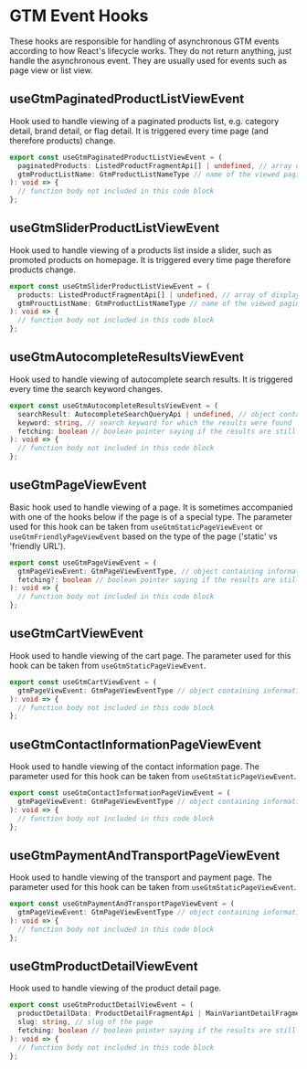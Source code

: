 # GTM Event Hooks

These hooks are responsible for handling of asynchronous GTM events according to how React's lifecycle works. They do not return anything, just handle the asynchronous event. They are usually used for events such as page view or list view.

## useGtmPaginatedProductListViewEvent

Hook used to handle viewing of a paginated products list, e.g. category detail, brand detail, or flag detail.
It is triggered every time page (and therefore products) change.

```typescript
export const useGtmPaginatedProductListViewEvent = (
  paginatedProducts: ListedProductFragmentApi[] | undefined, // array of displayed products, if loaded and available
  gtmProductListName: GtmProductListNameType // name of the viewed paginated list
): void => {
  // function body not included in this code block
};
```

## useGtmSliderProductListViewEvent

Hook used to handle viewing of a products list inside a slider, such as promoted products on homepage.
It is triggered every time page therefore products change.

```typescript
export const useGtmSliderProductListViewEvent = (
  products: ListedProductFragmentApi[] | undefined, // array of displayed products, if loaded and available
  gtmProuctListName: GtmProductListNameType // name of the viewed paginated list
): void => {
  // function body not included in this code block
};
```

## useGtmAutocompleteResultsViewEvent

Hook used to handle viewing of autocomplete search results. It is triggered every time the search keyword changes.

```typescript
export const useGtmAutocompleteResultsViewEvent = (
  searchResult: AutocompleteSearchQueryApi | undefined, // object containing all autocomplete search results, if loaded and available
  keyword: string, // search keyword for which the results were found
  fetching: boolean // boolean pointer saying if the results are still loading
): void => {
  // function body not included in this code block
};
```

## useGtmPageViewEvent

Basic hook used to handle viewing of a page. It is sometimes accompanied with one of the hooks below if the page is of a special type. The parameter used for this hook can be taken from `useGtmStaticPageViewEvent` or `useGtmFriendlyPageViewEvent` based on the type of the page ('static' vs 'friendly URL').

```typescript
export const useGtmPageViewEvent = (
  gtmPageViewEvent: GtmPageViewEventType, // object containing information about the viewed page
  fetching?: boolean // boolean pointer saying if the results are still loading
): void => {
  // function body not included in this code block
};
```

## useGtmCartViewEvent

Hook used to handle viewing of the cart page. The parameter used for this hook can be taken from `useGtmStaticPageViewEvent`.

```typescript
export const useGtmCartViewEvent = (
  gtmPageViewEvent: GtmPageViewEventType // object containing information about the viewed page
): void => {
  // function body not included in this code block
};
```

## useGtmContactInformationPageViewEvent

Hook used to handle viewing of the contact information page. The parameter used for this hook can be taken from `useGtmStaticPageViewEvent`.

```typescript
export const useGtmContactInformationPageViewEvent = (
  gtmPageViewEvent: GtmPageViewEventType // object containing information about the viewed page
): void => {
  // function body not included in this code block
};
```

## useGtmPaymentAndTransportPageViewEvent

Hook used to handle viewing of the transport and payment page. The parameter used for this hook can be taken from `useGtmStaticPageViewEvent`.

```typescript
export const useGtmPaymentAndTransportPageViewEvent = (
  gtmPageViewEvent: GtmPageViewEventType // object containing information about the viewed page
): void => {
  // function body not included in this code block
};
```

## useGtmProductDetailViewEvent

Hook used to handle viewing of the product detail page.

```typescript
export const useGtmProductDetailViewEvent = (
  productDetailData: ProductDetailFragmentApi | MainVariantDetailFragmentApi, // information about the displayed product
  slug: string, // slug of the page
  fetching: boolean // boolean pointer saying if the results are still loading
): void => {
  // function body not included in this code block
};
```

